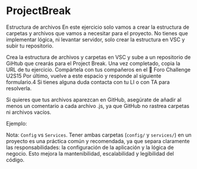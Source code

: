# ProjectBreak

Estructura de archivos
En este ejercicio solo vamos a crear la estructura de carpetas y archivos que vamos a necesitar para el proyecto.  No tienes que implementar lógica, ni levantar servidor, solo crear la estructura en VSC y subir tu repositorio.


Crea la estructura de archivos y carpetas en VSC y sube a un repositorio de GiHtub que crearás para el Project Break.
Una vez completado, copia la URL de tu ejercicio.
Compártela con tus compañeros en el 👥 Foro Challenge U2S15
Por último, vuelve a este espacio y responde al siguiente formulario.4
Si tienes alguna duda contacta con tu LI o con TA para resolverla.





Si quieres que tus archivos aparezcan en GitHub, asegúrate de añadir al menos un comentario a cada archivo .js, ya que GitHub no rastrea carpetas ni archivos vacíos.

Ejemplo:



Nota: `Config` vs `Services`.
Tener ambas carpetas (`config/` y `services/`) en un proyecto es una práctica común y recomendada, ya que separa claramente las responsabilidades: la configuración de la aplicación y la lógica de negocio. Esto mejora la mantenibilidad, escalabilidad y legibilidad del código.
